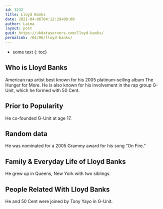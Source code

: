 ```yaml
---
id: 3232
title: Lloyd Banks
date: 2021-04-06T04:12:29+00:00
author: Laima
layout: post
guid: https://ukdataservers.com/lloyd-banks/
permalink: /04/06/lloyd-banks/
---
```


* some text
{: toc}


## Who is Lloyd Banks
                  
                  
                  
American rap artist best known for his 2005 platinum-selling album The Hunger for More. He is also known for his involvement in the rap group G-Unit, which he formed with 50 Cent.
                  
              
            
              
            
                
                
                
## Prior to Popularity
                  
                  
                  
He co-founded G-Unit at age 17.
                  
              
            
              
            
                
                
                
## Random data
                  
                  
                  
He was nominated for a 2005 Grammy award for his song &#8220;On Fire.&#8221;
                  
              
            
              
            
                
                
                
## Family & Everyday Life of Lloyd Banks
                  
                  
                  
He grew up in Queens, New York with two siblings.
                  
              
            
              
            
                
                
                
## People Related With Lloyd Banks
                  
                  
                  
He and 50 Cent were joined by Tony Yayo in G-Unit.
                  
              
            
              
            
                
              
            
              
              
            
            
              
            
          
          
          